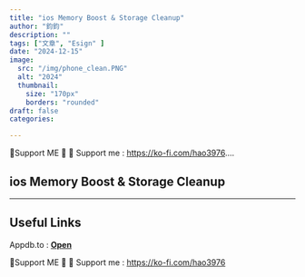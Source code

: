 ```yaml
---
title: "ios Memory Boost & Storage Cleanup"
author: "鈞鈞"
description: ""
tags: ["文章", "Esign" ]
date: "2024-12-15"
image:
  src: "/img/phone_clean.PNG"
  alt: "2024"
  thumbnail:
    size: "170px"
    borders: "rounded"
draft: false
categories:

---
```


🤝Support ME 🤝
💸 Support me : https://ko-fi.com/hao3976....
<!--more-->

## **ios Memory Boost & Storage Cleanup**

---

## **Useful Links**

Appdb.to : **[Open](https://appdb.to)**

🤝Support ME 🤝
💸 Support me : https://ko-fi.com/hao3976